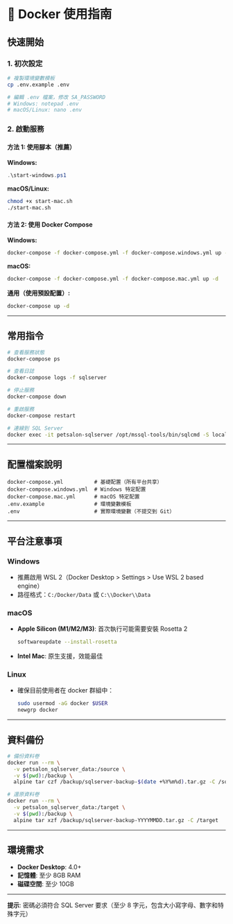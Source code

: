 # 🐳 Docker 使用指南

## 快速開始

### 1. 初次設定

```bash
# 複製環境變數模板
cp .env.example .env

# 編輯 .env 檔案，修改 SA_PASSWORD
# Windows: notepad .env
# macOS/Linux: nano .env
```

### 2. 啟動服務

#### 方法 1: 使用腳本（推薦）

**Windows:**
```powershell
.\start-windows.ps1
```

**macOS/Linux:**
```bash
chmod +x start-mac.sh
./start-mac.sh
```

#### 方法 2: 使用 Docker Compose

**Windows:**
```bash
docker-compose -f docker-compose.yml -f docker-compose.windows.yml up -d
```

**macOS:**
```bash
docker-compose -f docker-compose.yml -f docker-compose.mac.yml up -d
```

**通用（使用預設配置）:**
```bash
docker-compose up -d
```

---

## 常用指令

```bash
# 查看服務狀態
docker-compose ps

# 查看日誌
docker-compose logs -f sqlserver

# 停止服務
docker-compose down

# 重啟服務
docker-compose restart

# 連線到 SQL Server
docker exec -it petsalon-sqlserver /opt/mssql-tools/bin/sqlcmd -S localhost -U sa -P 'YourPassword'
```

---

## 配置檔案說明

```
docker-compose.yml          # 基礎配置（所有平台共享）
docker-compose.windows.yml  # Windows 特定配置
docker-compose.mac.yml      # macOS 特定配置
.env.example                # 環境變數模板
.env                        # 實際環境變數（不提交到 Git）
```

---

## 平台注意事項

### Windows
- 推薦啟用 WSL 2（Docker Desktop > Settings > Use WSL 2 based engine）
- 路徑格式：`C:/Docker/Data` 或 `C:\\Docker\\Data`

### macOS
- **Apple Silicon (M1/M2/M3)**: 首次執行可能需要安裝 Rosetta 2
  ```bash
  softwareupdate --install-rosetta
  ```
- **Intel Mac**: 原生支援，效能最佳

### Linux
- 確保目前使用者在 docker 群組中：
  ```bash
  sudo usermod -aG docker $USER
  newgrp docker
  ```

---

## 資料備份

```bash
# 備份資料卷
docker run --rm \
  -v petsalon_sqlserver_data:/source \
  -v $(pwd):/backup \
  alpine tar czf /backup/sqlserver-backup-$(date +%Y%m%d).tar.gz -C /source .

# 還原資料卷
docker run --rm \
  -v petsalon_sqlserver_data:/target \
  -v $(pwd):/backup \
  alpine tar xzf /backup/sqlserver-backup-YYYYMMDD.tar.gz -C /target
```

---

## 環境需求

- **Docker Desktop**: 4.0+
- **記憶體**: 至少 8GB RAM
- **磁碟空間**: 至少 10GB

---

**提示**: 密碼必須符合 SQL Server 要求（至少 8 字元，包含大小寫字母、數字和特殊字元）
